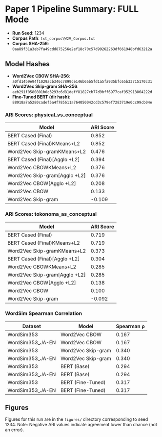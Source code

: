 # Paper 1 Pipeline Summary: FULL Mode

- **Run Seed**: 1234
- **Corpus Path**: `txt_corpus\W2V_Corpus.txt`
- **Corpus SHA-256**: `0aa89f31a3eb7fa49cdd875256e2ef18c70c57d99262263df661948bfd63212a`

## Model Hashes

- **Word2Vec CBOW SHA-256**: `a0fd14b9e94f1029acb346c7899ce146b66b5fd1a5fa935bfc65b33715170c31`
- **Word2Vec Skip-gram SHA-256**: `aeb291f0580801b0c3293c6d81deff81827cb77d9bff6977caf952913864222d`
- **Fine-Tuned BERT (dir hash)**: `88918a7a5280cadef5a4f785611a764050042cd3c579ef7283719e0cc99cb04e`

### ARI Scores: physical_vs_conceptual

| Model | ARI Score |
|-------|-----------|
| BERT Cased (Final) | 0.852 |
| BERT Cased (Final)KMeans+L2 | 0.852 |
| Word2Vec Skip-gramKMeans+L2 | 0.476 |
| BERT Cased (Final)[Agglo +L2] | 0.394 |
| Word2Vec CBOWKMeans+L2 | 0.376 |
| Word2Vec Skip-gram[Agglo +L2] | 0.376 |
| Word2Vec CBOW[Agglo +L2] | 0.208 |
| Word2Vec CBOW | 0.133 |
| Word2Vec Skip-gram | -0.109 |

### ARI Scores: tokonoma_as_conceptual

| Model | ARI Score |
|-------|-----------|
| BERT Cased (Final) | 0.719 |
| BERT Cased (Final)KMeans+L2 | 0.719 |
| Word2Vec Skip-gramKMeans+L2 | 0.373 |
| BERT Cased (Final)[Agglo +L2] | 0.304 |
| Word2Vec CBOWKMeans+L2 | 0.285 |
| Word2Vec Skip-gram[Agglo +L2] | 0.285 |
| Word2Vec CBOW[Agglo +L2] | 0.138 |
| Word2Vec CBOW | 0.100 |
| Word2Vec Skip-gram | -0.092 |

### WordSim Spearman Correlation

| Dataset | Model | Spearman ρ |
|---------|-------|------------|
| WordSim353 | Word2Vec CBOW | 0.167 |
| WordSim353_JA-EN | Word2Vec CBOW | 0.167 |
| WordSim353 | Word2Vec Skip-gram | 0.340 |
| WordSim353_JA-EN | Word2Vec Skip-gram | 0.340 |
| WordSim353 | BERT (Base) | 0.294 |
| WordSim353_JA-EN | BERT (Base) | 0.294 |
| WordSim353 | BERT (Fine-Tuned) | 0.317 |
| WordSim353_JA-EN | BERT (Fine-Tuned) | 0.317 |

## Figures

Figures for this run are in the `figures/` directory corresponding to seed 1234.
Note: Negative ARI values indicate agreement lower than chance (not an error).

